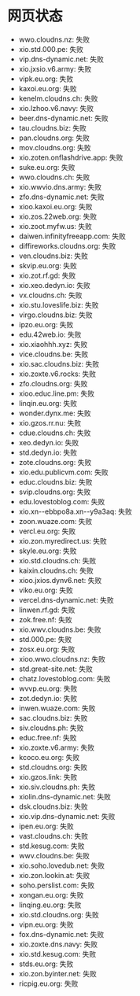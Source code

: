 # 网页状态
- wwo.cloudns.nz: 失败
- xio.std.000.pe: 失败
- vip.dns-dynamic.net: 失败
- xio.jxsio.v6.army: 失败
- vipk.eu.org: 失败
- kaxoi.eu.org: 失败
- kenelm.cloudns.ch: 失败
- xio.lzhoo.v6.navy: 失败
- beer.dns-dynamic.net: 失败
- tau.cloudns.biz: 失败
- pan.cloudns.org: 失败
- mov.cloudns.org: 失败
- xio.zoten.onflashdrive.app: 失败
- suke.eu.org: 失败
- wwo.cloudns.ch: 失败
- xio.wwvio.dns.army: 失败
- zfo.dns-dynamic.net: 失败
- xioo.kaxoi.eu.org: 失败
- xio.zos.22web.org: 失败
- xio.zoot.myfw.us: 失败
- daiwen.infinityfreeapp.com: 失败
- diffireworks.cloudns.org: 失败
- ven.cloudns.biz: 失败
- skvip.eu.org: 失败
- xio.zot.rf.gd: 失败
- xio.xeo.dedyn.io: 失败
- vx.cloudns.ch: 失败
- xio.stu.loveslife.biz: 失败
- virgo.cloudns.biz: 失败
- ipzo.eu.org: 失败
- edu.42web.io: 失败
- xio.xiaohhh.xyz: 失败
- vice.cloudns.be: 失败
- xio.sac.cloudns.biz: 失败
- xio.zoxte.v6.rocks: 失败
- zfo.cloudns.org: 失败
- xioo.educ.line.pm: 失败
- linqin.eu.org: 失败
- wonder.dynx.me: 失败
- xio.gzos.rr.nu: 失败
- cdue.cloudns.ch: 失败
- xeo.dedyn.io: 失败
- std.dedyn.io: 失败
- zote.cloudns.org: 失败
- xio.edu.publicvm.com: 失败
- educ.cloudns.biz: 失败
- svip.cloudns.org: 失败
- edu.lovestoblog.com: 失败
- xio.xn--ebbpo8a.xn--y9a3aq: 失败
- zoon.wuaze.com: 失败
- vercl.eu.org: 失败
- xio.zon.myredirect.us: 失败
- skyle.eu.org: 失败
- xio.std.cloudns.ch: 失败
- kaixin.cloudns.ch: 失败
- xioo.jxios.dynv6.net: 失败
- viko.eu.org: 失败
- vercel.dns-dynamic.net: 失败
- linwen.rf.gd: 失败
- zok.free.nf: 失败
- xio.wwv.cloudns.be: 失败
- std.000.pe: 失败
- zosx.eu.org: 失败
- xioo.wwo.cloudns.nz: 失败
- std.great-site.net: 失败
- chatz.lovestoblog.com: 失败
- wvvp.eu.org: 失败
- zot.dedyn.io: 失败
- inwen.wuaze.com: 失败
- sac.cloudns.biz: 失败
- siv.cloudns.ph: 失败
- educ.free.nf: 失败
- xio.zoxte.v6.army: 失败
- kcoco.eu.org: 失败
- std.cloudns.org: 失败
- xio.gzos.link: 失败
- xio.siv.cloudns.ph: 失败
- xiolin.dns-dynamic.net: 失败
- dsk.cloudns.biz: 失败
- xio.vip.dns-dynamic.net: 失败
- ipen.eu.org: 失败
- vast.cloudns.ch: 失败
- std.kesug.com: 失败
- wwv.cloudns.be: 失败
- xio.soho.lovedub.net: 失败
- xio.zon.lookin.at: 失败
- soho.perslist.com: 失败
- xongan.eu.org: 失败
- linqing.eu.org: 失败
- xio.std.cloudns.org: 失败
- vipn.eu.org: 失败
- fox.dns-dynamic.net: 失败
- xio.zoxte.dns.navy: 失败
- xio.std.kesug.com: 失败
- stds.eu.org: 失败
- xio.zon.byinter.net: 失败
- ricpig.eu.org: 失败

